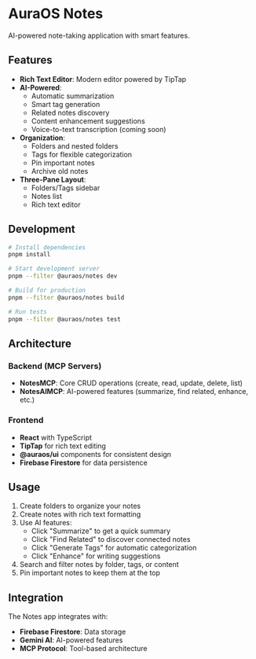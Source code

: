 # AuraOS Notes

AI-powered note-taking application with smart features.

## Features

- **Rich Text Editor**: Modern editor powered by TipTap
- **AI-Powered**:
  - Automatic summarization
  - Smart tag generation
  - Related notes discovery
  - Content enhancement suggestions
  - Voice-to-text transcription (coming soon)
- **Organization**:
  - Folders and nested folders
  - Tags for flexible categorization
  - Pin important notes
  - Archive old notes
- **Three-Pane Layout**:
  - Folders/Tags sidebar
  - Notes list
  - Rich text editor

## Development

```bash
# Install dependencies
pnpm install

# Start development server
pnpm --filter @auraos/notes dev

# Build for production
pnpm --filter @auraos/notes build

# Run tests
pnpm --filter @auraos/notes test
```

## Architecture

### Backend (MCP Servers)

- **NotesMCP**: Core CRUD operations (create, read, update, delete, list)
- **NotesAIMCP**: AI-powered features (summarize, find related, enhance, etc.)

### Frontend

- **React** with TypeScript
- **TipTap** for rich text editing
- **@auraos/ui** components for consistent design
- **Firebase Firestore** for data persistence

## Usage

1. Create folders to organize your notes
2. Create notes with rich text formatting
3. Use AI features:
   - Click "Summarize" to get a quick summary
   - Click "Find Related" to discover connected notes
   - Click "Generate Tags" for automatic categorization
   - Click "Enhance" for writing suggestions
4. Search and filter notes by folder, tags, or content
5. Pin important notes to keep them at the top

## Integration

The Notes app integrates with:
- **Firebase Firestore**: Data storage
- **Gemini AI**: AI-powered features
- **MCP Protocol**: Tool-based architecture
